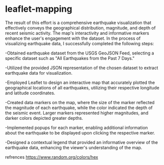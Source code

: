 # leaflet-mapping

The result of this effort is a comprehensive earthquake visualization that effectively conveys the geographical distribution, magnitude, and depth of recent seismic activity. The map's interactivity and informative markers enhance the user's engagement with the dataset. In the process of visualizing earthquake data, I successfully completed the following steps:

-Obtained earthquake dataset from the USGS GeoJSON Feed, selecting a specific dataset such as "All Earthquakes from the Past 7 Days."

-Utilized the provided JSON representation of the chosen dataset to extract earthquake data for visualization.

-Employed Leaflet to design an interactive map that accurately plotted the geographical locations of all earthquakes, utilizing their respective longitude and latitude coordinates.

-Created data markers on the map, where the size of the marker reflected the magnitude of each earthquake, while the color indicated the depth of the seismic event. Larger markers represented higher magnitudes, and darker colors depicted greater depths.

-Implemented popups for each marker, enabling additional information about the earthquake to be displayed upon clicking the respective marker.

-Designed a contextual legend that provided an informative overview of the earthquake data, enhancing the viewer's understanding of the map.



refrences 
https://www.random.org/colors/hex
